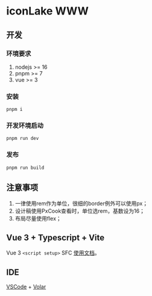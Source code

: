 # iconLake WWW

## 开发

### 环境要求

1. nodejs >= 16
2. pnpm >= 7
3. vue >= 3

### 安装

```shell
pnpm i
```

### 开发环境启动

```shell
pnpm run dev
```

### 发布

```shell
pnpm run build
```

## 注意事项

1. 一律使用rem作为单位，很细的border例外可以使用px；
2. 设计稿使用PxCook查看时，单位选rem，基数设为16；
3. 布局尽量使用flex；

## Vue 3 + Typescript + Vite

Vue 3 `<script setup>` SFC [使用文档](https://vuejs.org/api/sfc-script-setup.html#basic-syntax)。

## IDE

[VSCode](https://code.visualstudio.com/) + [Volar](https://marketplace.visualstudio.com/items?itemName=vue.volar)
